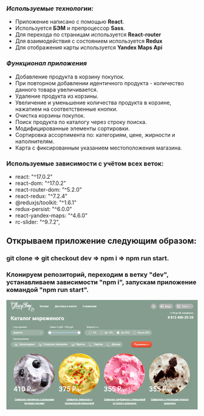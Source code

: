 ### *Используемые технологии:*

* Приложение написано с помощью **React**.
* Используется **БЭМ** и препроцессор **Sass**.
* Для перехода по страницам используется **React-router**
* Для взаимодействия с состоянием используется **Redux**
* Для отображения карты используется **Yandex Maps Api**

### *Функционал приложения*
   - Добавление продукта в корзину покупок.
   - При повторном добавлении идентичного продукта - количество данного товара увеличивается.
   - Удаление продукта из корзины.
   - Увеличение и уменьшение количества продукта в корзине, нажатием на соответственные кнопки.
   - Очистка корзины покупок.
   - Поиск продукта по каталогу через строку поиска.
   - Модифицированные элементы сортировки.
   - Сортировка ассортимента по: категориям, цене, жирности и наполнителям.
   - Карта с фиксированным указанием местоположения магазина.

### Используемые зависимости с учётом всех веток:
- react: "^17.0.2"
- react-dom: "^17.0.2"
- react-router-dom: "^5.2.0"
- react-redux: "^7.2.4"
- @reduxjs/toolkit: "^1.6.1"
- redux-persist: "^6.0.0"
- react-yandex-maps: "^4.6.0"
- rc-slider: "^9.7.2",

## Открываем приложение следующим образом:
### git clone => git checkout dev => npm i => npm run start.
### Клонируем репозиторий, переходим в ветку "dev", устанавливаем зависимости "npm i", запускам приложение командой "npm run start".

<img src="https://github.com/arturvolokhin/images/blob/main/scrinshots/icecream-shop.png"></img>
